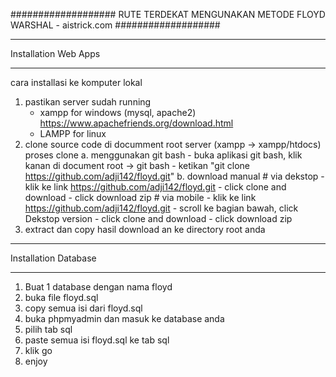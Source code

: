 ###################
RUTE TERDEKAT MENGUNAKAN METODE FLOYD WARSHAL - aistrick.com
###################

*********************
Installation Web Apps
*********************

cara installasi ke komputer lokal
1. pastikan server sudah running
	- xampp for windows (mysql, apache2) https://www.apachefriends.org/download.html
	- LAMPP for linux
2. clone source code di documment root server (xampp -> xampp/htdocs)
	proses clone
		a. menggunakan git bash
			- buka aplikasi git bash, klik kanan di document root -> git bash
			- ketikan "git clone https://github.com/adji142/floyd.git"
		b. download manual
			# via dekstop
				- klik ke link https://github.com/adji142/floyd.git
				- click clone and download
				- click download zip
			# via mobile
				- klik ke link https://github.com/adji142/floyd.git
				- scroll ke bagian bawah, click Dekstop version
				- click clone and download
				- click download zip
3. extract dan copy hasil download an ke directory root anda

*********************
Installation Database
*********************

1. Buat 1 database dengan nama floyd
2. buka file floyd.sql
3. copy semua isi dari floyd.sql
4. buka phpmyadmin dan masuk ke database anda
5. pilih tab sql
6. paste semua isi floyd.sql ke tab sql
7. klik go
8. enjoy
